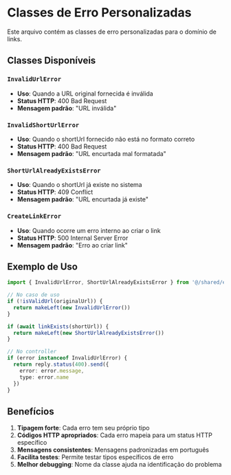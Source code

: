 # Classes de Erro Personalizadas

Este arquivo contém as classes de erro personalizadas para o domínio de links.

## Classes Disponíveis

### `InvalidUrlError`
- **Uso**: Quando a URL original fornecida é inválida
- **Status HTTP**: 400 Bad Request
- **Mensagem padrão**: "URL inválida"

### `InvalidShortUrlError`
- **Uso**: Quando o shortUrl fornecido não está no formato correto
- **Status HTTP**: 400 Bad Request
- **Mensagem padrão**: "URL encurtada mal formatada"

### `ShortUrlAlreadyExistsError`
- **Uso**: Quando o shortUrl já existe no sistema
- **Status HTTP**: 409 Conflict
- **Mensagem padrão**: "URL encurtada já existe"

### `CreateLinkError`
- **Uso**: Quando ocorre um erro interno ao criar o link
- **Status HTTP**: 500 Internal Server Error
- **Mensagem padrão**: "Erro ao criar link"

## Exemplo de Uso

```typescript
import { InvalidUrlError, ShortUrlAlreadyExistsError } from '@/shared/errors'

// No caso de uso
if (!isValidUrl(originalUrl)) {
  return makeLeft(new InvalidUrlError())
}

if (await linkExists(shortUrl)) {
  return makeLeft(new ShortUrlAlreadyExistsError())
}

// No controller
if (error instanceof InvalidUrlError) {
  return reply.status(400).send({ 
    error: error.message, 
    type: error.name 
  })
}
```

## Benefícios

1. **Tipagem forte**: Cada erro tem seu próprio tipo
2. **Códigos HTTP apropriados**: Cada erro mapeia para um status HTTP específico
3. **Mensagens consistentes**: Mensagens padronizadas em português
4. **Facilita testes**: Permite testar tipos específicos de erro
5. **Melhor debugging**: Nome da classe ajuda na identificação do problema 